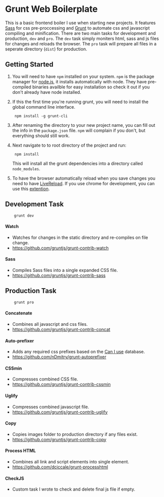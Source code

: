 # Grunt Web Boilerplate

This is a basic frontend boiler I use when starting new projects. It features [Sass](//sass-lang.com/) for css pre-proccessing and [Grunt](//gruntjs.com/) to automate css and javascript compiling and minification. There are two main tasks for development and production, `dev` and `pro`. The `dev` task simply moniters html, sass and js files for changes and reloads the browser. The `pro` task will prepare all files in a seperate directory (`dist`) for production.


## Getting Started

1. You will need to have `npm` installed on your system. `npm` is the package manager for [node.js](//nodejs.org/), it installs automatically with node. They have pre-compiled binaries availble for easy installation so check it out if you don't already have node installed.

2. If this the first time you're running grunt, you will need to install the global command line interface.

        npm install -g grunt-cli

3. After renaming the directory to your new project name, you can fill out the info in the `package.json` file. `npm` will complain if you don't, but everything should still work.

4. Next navigate to to root directory of the project and run:

        npm install

    This will install all the grunt dependencies into a directory called `node_modules`.

5. To have the browser automatically reload when you save changes you need to have [LiveReload](//livereload.com/). If you use chrome for development, you can use this [extention](//chrome.google.com/webstore/detail/livereload/jnihajbhpnppcggbcgedagnkighmdlei?hl=en).


## Development Task

        grunt dev

#### Watch
* Watches for changes in the static directory and re-compiles on file change.
* https://github.com/gruntjs/grunt-contrib-watch

#### Sass
* Compiles Sass files into a single expanded CSS file.
* https://github.com/gruntjs/grunt-contrib-sass


## Production Task

        grunt pro

#### Concatenate
* Combines all javascript and css files.
* https://github.com/gruntjs/grunt-contrib-concat

#### Auto-prefixer
* Adds any required css prefixes based on the [Can I use](//caniuse.com/) database.
* https://github.com/nDmitry/grunt-autoprefixer

#### CSSmin
* Compresses combined CSS file.
* https://github.com/gruntjs/grunt-contrib-cssmin

#### Uglify
* Compresses combined javascript file.
* https://github.com/gruntjs/grunt-contrib-uglify

#### Copy
* Copies images folder to production directory if any files exist.
* https://github.com/gruntjs/grunt-contrib-copy

#### Process HTML
* Combines all link and script elements into single element.
* https://github.com/dciccale/grunt-processhtml

#### CheckJS
* Custom task I wrote to check and delete final js file if empty.
